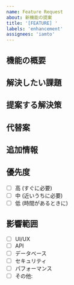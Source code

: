```yaml
---
name: Feature Request
about: 新機能の提案
title: '[FEATURE] '
labels: 'enhancement'
assignees: 'iamto'
---
```


## 機能の概要
<!-- 提案する機能の概要を簡潔に説明してください -->

## 解決したい課題
<!-- この機能によって解決したい課題や問題を説明してください -->

## 提案する解決策
<!-- 具体的な実装案や機能の詳細を説明してください -->

## 代替案
<!-- 他に考えられる解決策があれば記載してください -->

## 追加情報
<!-- 参考資料、モックアップ、関連するIssueなどがあれば記載してください -->

## 優先度
- [ ] 高 (すぐに必要)
- [ ] 中 (近いうちに必要)
- [ ] 低 (時間があるときに)

## 影響範囲
- [ ] UI/UX
- [ ] API
- [ ] データベース
- [ ] セキュリティ
- [ ] パフォーマンス
- [ ] その他: 